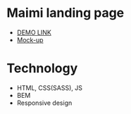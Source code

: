 # Maimi landing page
- [DEMO LINK](https://maksym-mishchanchuk.github.io/maimi-landing/)
- [Mock-up](https://www.figma.com/file/nHz8bflIwJaWP3P99vKTH5/miami_home_new?node-id=16033%3A3)

# Technology
- HTML, CSS(SASS), JS
- BEM
- Responsive design

